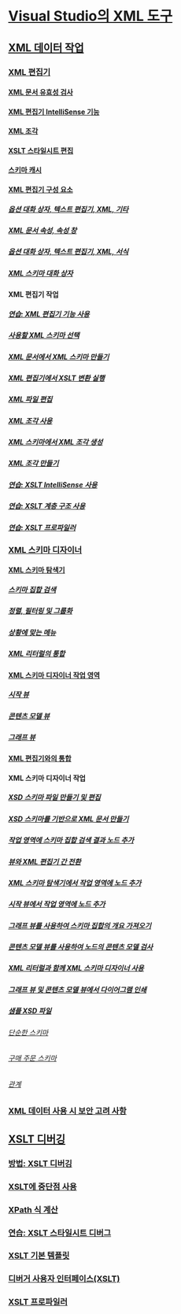 # [Visual Studio의 XML 도구](xml-tools-in-visual-studio.md)
## [XML 데이터 작업](working-with-xml-data.md)
### [XML 편집기](xml-editor.md)
#### [XML 문서 유효성 검사](xml-document-validation.md)
#### [XML 편집기 IntelliSense 기능](xml-editor-intellisense-features.md)
#### [XML 조각](xml-snippets.md)
#### [XSLT 스타일시트 편집](editing-xslt-style-sheets.md)
#### [스키마 캐시](schema-cache.md)
#### [XML 편집기 구성 요소](xml-editor-components.md)
##### [옵션 대화 상자, 텍스트 편집기, XML, 기타](miscellaneous-xml-text-editor-options-dialog-box.md)
##### [XML 문서 속성, 속성 창](xml-document-properties-properties-window.md)
##### [옵션 대화 상자, 텍스트 편집기, XML, 서식](formatting-xml-text-editor-options-dialog-box.md)
##### [XML 스키마 대화 상자](xml-schemas-dialog-box.md)
#### XML 편집기 작업
##### [연습: XML 편집기 기능 사용](walkthrough-using-xml-editor-features.md)
##### [사용할 XML 스키마 선택](how-to-select-the-xml-schemas-to-use.md)
##### [XML 문서에서 XML 스키마 만들기](how-to-create-an-xml-schema-from-an-xml-document.md)
##### [XML 편집기에서 XSLT 변환 실행](how-to-execute-an-xslt-transformation-from-the-xml-editor.md)
##### [XML 파일 편집](how-to-edit-xml-files.md)
##### [XML 조각 사용](how-to-use-xml-snippets.md)
##### [XML 스키마에서 XML 조각 생성](how-to-generate-an-xml-snippet-from-an-xml-schema.md)
##### [XML 조각 만들기](how-to-create-xml-snippets.md)
##### [연습: XSLT IntelliSense 사용](walkthrough-using-xslt-intellisense.md)
##### [연습: XSLT 계층 구조 사용](walkthrough-using-xslt-hierarchy.md)
##### [연습: XSLT 프로파일러](walkthrough-xslt-profiler.md)
### [XML 스키마 디자이너](xml-schema-designer.md)
#### [XML 스키마 탐색기](xml-schema-explorer.md)
##### [스키마 집합 검색](searching-the-schema-set.md)
##### [정렬, 필터링 및 그룹화](sorting-filtering-and-grouping-xml-schema-explorer.md)
##### [상황에 맞는 메뉴](context-menus-xml-schema-explorer.md)
##### [XML 리터럴의 통합](integration-of-xml-literals-with-xml-schema-explorer.md)
#### [XML 스키마 디자이너 작업 영역](xml-schema-designer-workspace.md)
##### [시작 뷰](start-view.md)
##### [콘텐츠 모델 뷰](content-model-view.md)
##### [그래프 뷰](graph-view.md)
#### [XML 편집기와의 통합](integration-with-xml-editor.md)
#### XML 스키마 디자이너 작업
##### [XSD 스키마 파일 만들기 및 편집](how-to-create-and-edit-an-xsd-schema-file.md)
##### [XSD 스키마를 기반으로 XML 문서 만들기](how-to-create-an-xml-document-based-on-an-xsd-schema.md)
##### [작업 영역에 스키마 집합 검색 결과 노드 추가](how-to-add-schema-set-search-result-nodes-to-the-workspace.md)
##### [뷰와 XML 편집기 간 전환](how-to-switch-between-views-and-the-xml-editor.md)
##### [XML 스키마 탐색기에서 작업 영역에 노드 추가](how-to-add-nodes-to-the-workspace-from-the-xml-schema-explorer.md)
##### [시작 뷰에서 작업 영역에 노드 추가](how-to-add-nodes-to-the-workspace-from-the-start-view.md)
##### [그래프 뷰를 사용하여 스키마 집합의 개요 가져오기](how-to-get-an-overview-of-a-schema-set-using-the-graph-view.md)
##### [콘텐츠 모델 뷰를 사용하여 노드의 콘텐츠 모델 검사](how-to-examine-the-content-model-of-nodes-using-the-content-model-view.md)
##### [XML 리터럴과 함께 XML 스키마 디자이너 사용](how-to-use-the-xml-schema-designer-with-xml-literals.md)
##### [그래프 뷰 및 콘텐츠 모델 뷰에서 다이어그램 인쇄](how-to-print-diagrams-from-the-graph-view-and-the-content-model-view.md)
##### [샘플 XSD 파일](sample-xsd-files.md)
###### [단순한 스키마](sample-xsd-file-simple-schema.md)
###### [구매 주문 스키마](sample-xsd-file-purchase-order-schema.md)
###### [관계](sample-xsd-file-relationships.md)
### [XML 데이터 사용 시 보안 고려 사항](security-considerations-when-working-with-xml-data.md)
## [XSLT 디버깅](debugging-xslt.md)
### [방법: XSLT 디버깅](how-to-start-debugging-xslt.md)
### [XSLT에 중단점 사용](how-to-use-breakpoints-with-xslt.md)
### [XPath 식 계산](how-to-evaluate-an-xpath-expression.md)
### [연습: XSLT 스타일시트 디버그](walkthrough-debug-an-xslt-style-sheet.md)
### [XSLT 기본 템플릿](xslt-default-templates.md)
### [디버거 사용자 인터페이스(XSLT)](debugger-user-interface-xslt.md)
### [XSLT 프로파일러](xslt-profiler.md)
